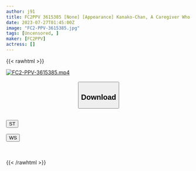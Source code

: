 ```yaml
---
author: j91
title: FC2PPV 3615385 [None] [Appearance] Kanako-Chan, A Caregiver Who Has A Married Woman And A C***d # 4 First Outdoor Exposure ○ & Outdoor Cum Swallowing Blowjob → Unauthorized Vaginal Cum Shot From A Big Black Man While Wearing A Yukata At An Inn With An Open-Air Bath [Main Story About 2 Hours 15 Minutes] [ There Is A Privilege Full Of Impressions For The First Time]
date: 2023-07-27T01:45:00Z
image: "FC2-PPV-3615385.jpg"
tags: [Uncensored, ]
maker: [FC2PPV]
actress: []
---
```



{{< rawhtml >}}

<div class="video" data-videoid="k9l13wRBPXSOqA3">
    <a href="javascript:;">
        <img src="https://my.j91.asia/posts/FC2-PPV-3615385/FC2-PPV-3615385.jpg" width="WIDTH" height="HEIGHT" alt="FC2-PPV-3615385.mp4" loading="lazy">
    </a>
</div>

<script type="text/javascript" src="https://j91.asia/asset/on-demand-st.js"></script>

<br>
  <link rel="stylesheet" href="https://j91.asia/asset/bs5.css">
  
  <center>
  <button class="btn btn-primary" type="button" data-bs-toggle="collapse" data-bs-target=".multi-collapse" aria-expanded="false" aria-controls="multiCollapseExample1 multiCollapseExample2"><h2>Download</h2></button></center>
</p>
<div class="row">
  <div class="col">
    <div class="collapse multi-collapse" id="multiCollapseExample1">
      <div class="card card-body">
	      	      <br>
<div class="buttons">  
<a href="https://streamtape.to/v/k9l13wRBPXSOqA3"><button class="btn-hover color-3"><i class="fa fa-download"></i> ST</button></a></div>
    </div>
  </div>
</div>
  <div class="col">
    <div class="collapse multi-collapse" id="multiCollapseExample2">
      <div class="card card-body">
	      <br>
<div class="buttons">
    <a href="https://wolfstream.tv/ieyfs4czxi37.html"><button class="btn-hover color-9"><i class="fa fa-download"></i> WS</button></a></div>
<br><br>
      </div>
    </div>
  </div>
</div>

{{< /rawhtml >}}